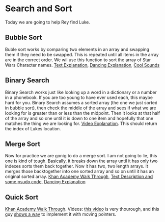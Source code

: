 # Search and Sort

Today we are going to help Rey find Luke.
 
## Bubble Sort
Buble sort works by comparing two elements in an array and swapping them if they need to be swapped.  This is repeated until all items in the array are in the correct order. We wil use this function to sort the array of Star Wars Character names.  [Text Explanation](http://www.tutorialspoint.com/data_structures_algorithms/bubble_sort_algorithm.htm), [Dancing Explanation](https://www.youtube.com/watch?v=lyZQPjUT5B4), [Cool Sounds](https://www.youtube.com/watch?v=t8g-iYGHpEA)

## Binary Search
Binary Search works just like looking up a word in a dictionary or a number in a phonebook.  If you are too young to have ever used each, this maybe hard for you.  Binary Search assumes a sorted array (the one we just sorted in bubble sort), then check the middle of the array and sees if what we are looking for is greater than or less than the midpoint.  Then it looks at that half of the array and so one until it is down to one item and hopefully that one matches the thing we are looking for.  [Video Explanation](https://www.youtube.com/watch?v=JQhciTuD3E8).  This should return the index of Lukes location.  

## Merge Sort
Now for practice we are gonig to do a merge sort. I am not going to lie, this one is kind of tough.  Basically, it breaks down the array until it has only two indexes sorts them back together.  Now it has two, two length arrays.  It merges those backtogether into one sorted array and so on until it has an original sorted array.  [Khan Academy Walk Through](https://www.khanacademy.org/computing/computer-science/algorithms/merge-sort/a/overview-of-merge-sort), [Text Description and some psudo code](http://www.personal.kent.edu/~rmuhamma/Algorithms/MyAlgorithms/Sorting/mergeSort.htm), [Dancing Explanation](https://www.youtube.com/watch?v=XaqR3G_NVoo)

## Quick Sort
[Khan Academy Walk Through](https://www.khanacademy.org/computing/computer-science/algorithms/quick-sort/a/overview-of-quicksort). Videos: [this video](https://www.youtube.com/watch?v=aQiWF4E8flQ) is very thourough, and this guy [shows a way](https://www.youtube.com/watch?v=MZaf_9IZCrc) to implement it with moving pointers.
